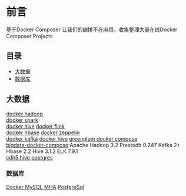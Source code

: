 # 前言

基于Docker Composer 让我们的编排不在麻烦，收集整理大量在线Docker Composer Projects

## 目录
- [大数据](#大数据)
- [数据库](#数据库)

## 大数据
[docker hadoop](https://github.com/big-data-europe/docker-hadoop)  
[docker spark](https://github.com/big-data-europe/docker-spark)  
[docker hive](https://github.com/big-data-europe/docker-hive)
[docker flink](https://github.com/big-data-europe/docker-flink)  
[docker hbase](https://github.com/big-data-europe/docker-hbase)
[docker zeppelin](https://github.com/big-data-europe/docker-zeppelin)  
[docker kafka](https://github.com/big-data-europe/docker-kafka)
[docker hive](https://github.com/big-data-europe/docker-hive)
[greenplum docker compose](https://github.com/akashkroy/greenplum-docker-compose)  
[bigdata-docker-compose](https://github.com/spancer/bigdata-docker-compose):Apache Hadoop 3.2 Prestodb 0.247 Kafka 2+ Hbase 2.2 Hive 3.1.2 ELK 7.9.1  
[cdh5 hive postgres](https://github.com/tilakpatidar/cdh5_hive_postgres)  

### 数据库
[Docker MySQL MHA](https://gitee.com/witless/docker-mysql-mha) 
[PostgreSql](https://gitee.com/zhengqingya/docker-compose/tree/master/Linux/postgresql) 
